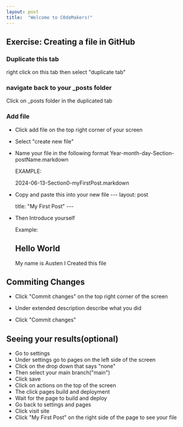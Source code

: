 ```yaml
---
layout: post
title:  "Welcome to C0deMakers!"
---
```


## Exercise: Creating a file in GitHub

### Duplicate this tab

right click on this tab then select "duplicate tab" 

### navigate back to your _posts folder

Click on _posts folder in the duplicated tab

### Add file

* Click add file on the top right corner of your screen

* Select "create new file"

* Name your file in the following format Year-month-day-Section-postName.markdown

   EXAMPLE:

   2024-06-13-Section0-myFirstPost.markdown

* Copy and paste this into your new file
      ---
  layout: post

  title:  "My First Post"
      ---

* Then Introduce yourself

    Example:

    ## Hello World
 
    My name is Austen I Created this file

## Commiting Changes

 * Click "Commit changes" on the top right corner of the screen
 
 * Under extended description describe what you did

 * Click "Commit changes"

## Seeing your results(optional)
 
 * Go to settings
 * Under settings go to pages on the left side of the screen
 * Click on the drop down that says "none"
 * Then select your main branch("main")
 * Click save
 * Click on actions on the top of the screen
 * The click pages build and deployment
 * Wait for the page to build and deploy
 * Go back to settings and pages
 * Click visit site
 * Click "My First Post" on the right side of the page to see your file
